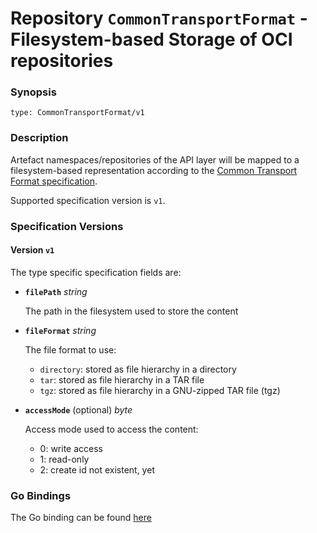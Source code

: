 
# Repository `CommonTransportFormat` - Filesystem-based Storage of OCI repositories


### Synopsis

```
type: CommonTransportFormat/v1
```

### Description

Artefact namespaces/repositories of the API layer will be mapped to a
filesystem-based representation according to the [Common Transport Format specification](formatspec.md).

Supported specification version is `v1`.

### Specification Versions

#### Version `v1`

The type specific specification fields are:

- **`filePath`** *string*

  The path in the filesystem used to store the content

- **`fileFormat`** *string*

  The file format to use:
  - `directory`: stored as file hierarchy in a directory
  - `tar`: stored as file hierarchy in a TAR file
  - `tgz`: stored as file hierarchy in a GNU-zipped TAR file (tgz)
  
- **`accessMode`** (optional) *byte*

  Access mode used to access the content:
  - 0: write access
  - 1: read-only
  - 2: create id not existent, yet
  
### Go Bindings

The Go binding can be found [here](type.go)